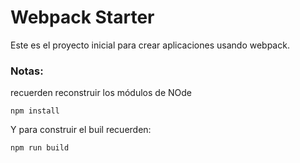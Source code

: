 # Webpack Starter

Este es el proyecto inicial para crear aplicaciones usando webpack.

### Notas:

recuerden reconstruir los módulos de NOde

```
npm install

```

Y para construir el buil recuerden:

```
npm run build

```
